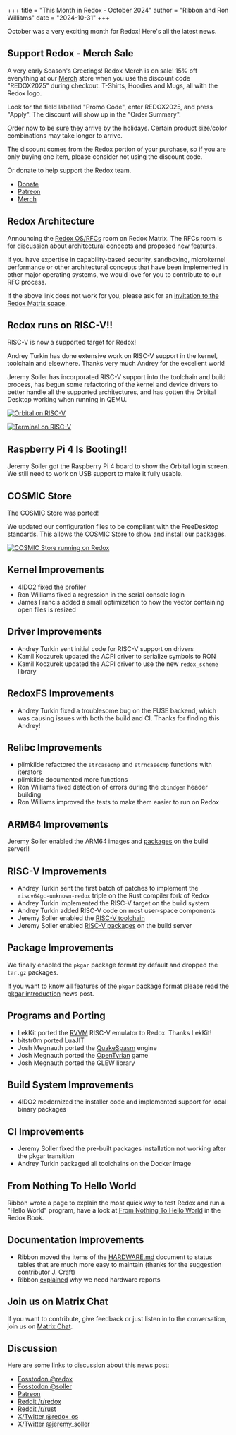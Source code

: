 +++
title = "This Month in Redox - October 2024"
author = "Ribbon and Ron Williams"
date = "2024-10-31"
+++

October was a very exciting month for Redox! Here's all the latest news.

## Support Redox - Merch Sale

A very early Season's Greetings! Redox Merch is on sale!
15% off everything at our [Merch](https://redox-os.creator-spring.com/) store
when you use the discount code "REDOX2025" during checkout.
T-Shirts, Hoodies and Mugs, all with the Redox logo.

Look for the field labelled "Promo Code", enter REDOX2025, and press "Apply".
The discount will show up in the "Order Summary".

Order now to be sure they arrive by the holidays.
Certain product size/color combinations may take longer to arrive.

The discount comes from the Redox portion of your purchase,
so if you are only buying one item, please consider not using the discount code.

Or donate to help support the Redox team.

- [Donate](https://www.redox-os.org/donate/)
- [Patreon](https://www.patreon.com/redox_os)
- [Merch](https://redox-os.creator-spring.com/)

## Redox Architecture

Announcing the [Redox OS/RFCs](https://matrix.to/#/#redox-rfcs:matrix.org) room on Redox Matrix.
The RFCs room is for discussion about architectural concepts and proposed new features.

If you have expertise in capability-based security, sandboxing, microkernel performance
or other architectural concepts that have been implemented in other major operating systems,
we would love for you to contribute to our RFC process.

If the above link does not work for you,
please ask for an [invitation to the Redox Matrix space](https://matrix.to/#/#redox-join:matrix.org).

## Redox runs on RISC-V!!

RISC-V is now a supported target for Redox!

Andrey Turkin has done extensive work on RISC-V support in the kernel, toolchain and elsewhere.
Thanks very much Andrey for the excellent work!

Jeremy Soller has incorporated RISC-V support into the toolchain and build process,
has begun some refactoring of the kernel and device drivers to better handle all the supported architectures,
and has gotten the Orbital Desktop working when running in QEMU.

<a href="/img/screenshot/orbital-riscv64gc.png"><img class="img-responsive" alt="Orbital on RISC-V" src="/img/screenshot/orbital-riscv64gc.png"/></a>

<a href="/img/screenshot/riscv-terminal.png"><img class="img-responsive" alt="Terminal on RISC-V" src="/img/screenshot/riscv-terminal.png"/></a>

## Raspberry Pi 4 Is Booting!!

Jeremy Soller got the Raspberry Pi 4 board to show the Orbital login screen.
We still need to work on USB support to make it fully usable.

## COSMIC Store

The COSMIC Store was ported!

We updated our configuration files to be compliant with the FreeDesktop standards.
This allows the COSMIC Store to show and install our packages.

<a href="/img/screenshot/cosmic-store.png"><img class="img-responsive" alt="COSMIC Store running on Redox" src="/img/screenshot/cosmic-store.png"/></a>

## Kernel Improvements

- 4lDO2 fixed the profiler
- Ron Williams fixed a regression in the serial console login
- James Francis added a small optimization to how the vector containing open files is resized

## Driver Improvements

- Andrey Turkin sent initial code for RISC-V support on drivers
- Kamil Koczurek updated the ACPI driver to serialize symbols to RON
- Kamil Koczurek updated the ACPI driver to use the new `redox_scheme` library

## RedoxFS Improvements

- Andrey Turkin fixed a troublesome bug on the FUSE backend,
which was causing issues with both the build and CI.
Thanks for finding this Andrey!

## Relibc Improvements

- plimkilde refactored the `strcasecmp` and `strncasecmp` functions with iterators
- plimkilde documented more functions
- Ron Williams fixed detection of errors during the `cbindgen` header building
- Ron Williams improved the tests to make them easier to run on Redox

## ARM64 Improvements

Jeremy Soller enabled the ARM64 images and [packages](https://static.redox-os.org/pkg/aarch64-unknown-redox/) on the build server!!

## RISC-V Improvements

- Andrey Turkin sent the first batch of patches to implement the `riscv64gc-unknown-redox` triple on the Rust compiler fork of Redox
- Andrey Turkin implemented the RISC-V target on the build system
- Andrey Turkin added RISC-V code on most user-space components
- Jeremy Soller enabled the [RISC-V toolchain](https://static.redox-os.org/toolchain/riscv64gc-unknown-redox/)
- Jeremy Soller enabled [RISC-V packages](https://static.redox-os.org/pkg/riscv64gc-unknown-redox/) on the build server

## Package Improvements

We finally enabled the `pkgar` package format by default and dropped the `tar.gz` packages.

If you want to know all features of the `pkgar` package format please read the [pkgar introduction](https://www.redox-os.org/news/pkgar-introduction/) news post.

## Programs and Porting


- LekKit ported the [RVVM](https://github.com/LekKit/RVVM) RISC-V emulator to Redox. Thanks LekKit!
- bitstr0m ported LuaJIT
- Josh Megnauth ported the [QuakeSpasm](https://github.com/sezero/quakespasm) engine
- Josh Megnauth ported the [OpenTyrian](https://github.com/opentyrian/opentyrian) game
- Josh Megnauth ported the GLEW library

## Build System Improvements

- 4lDO2 modernized the installer code and implemented support for local binary packages

## CI Improvements

- Jeremy Soller fixed the pre-built packages installation not working after the pkgar transition
- Andrey Turkin packaged all toolchains on the Docker image

## From Nothing To Hello World

Ribbon wrote a page to explain the most quick way to test Redox and run a "Hello World" program, have a look at [From Nothing To Hello World](https://doc.redox-os.org/book/nothing-to-hello-world.html) in the Redox Book.

## Documentation Improvements

- Ribbon moved the items of the [HARDWARE.md](https://gitlab.redox-os.org/redox-os/redox/-/blob/master/HARDWARE.md) document to status tables that are much more easy to maintain (thanks for the suggestion contributor J. Craft)
- Ribbon [explained](https://gitlab.redox-os.org/redox-os/redox/-/blob/master/HARDWARE.md#why-hardware-reports-are-needed) why we need hardware reports

## Join us on Matrix Chat

If you want to contribute, give feedback or just listen in to the conversation,
join us on [Matrix Chat](https://matrix.to/#/#redox-join:matrix.org).

## Discussion

Here are some links to discussion about this news post:

- [Fosstodon @redox](https://fosstodon.org/@redox/113419641456133383)
- [Fosstodon @soller](https://fosstodon.org/@soller/113419640065800067)
- [Patreon](https://www.patreon.com/posts/115280896)
- [Reddit /r/redox](https://www.reddit.com/r/Redox/comments/1gioy0r/this_month_in_redox_os_october_2024/)
- [Reddit /r/rust](https://www.reddit.com/r/rust/comments/1gioyq5/this_month_in_redox_os_october_2024/)
- [X/Twitter @redox_os](https://x.com/redox_os/status/1853091214423126174)
- [X/Twitter @jeremy_soller](https://x.com/jeremy_soller/status/1853091063981920600)
